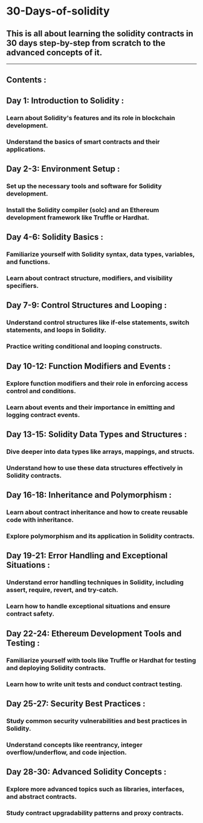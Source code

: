 # 30-Days-of-solidity

## This is all about learning the solidity contracts in 30 days step-by-step from scratch to the advanced concepts of it. 
*** 
## Contents :

## Day 1: Introduction to Solidity :

### Learn about Solidity's features and its role in blockchain development.

### Understand the basics of smart contracts and their applications.

## Day 2-3: Environment Setup :


### Set up the necessary tools and software for Solidity development.

### Install the Solidity compiler (solc) and an Ethereum development framework like Truffle or Hardhat.

## Day 4-6: Solidity Basics :


### Familiarize yourself with Solidity syntax, data types, variables, and functions.

### Learn about contract structure, modifiers, and visibility specifiers.


## Day 7-9: Control Structures and Looping :


### Understand control structures like if-else statements, switch statements, and loops in Solidity.

### Practice writing conditional and looping constructs.


## Day 10-12: Function Modifiers and Events :


### Explore function modifiers and their role in enforcing access control and conditions.

### Learn about events and their importance in emitting and logging contract events.


## Day 13-15: Solidity Data Types and Structures :


### Dive deeper into data types like arrays, mappings, and structs.

### Understand how to use these data structures effectively in Solidity contracts.

## Day 16-18: Inheritance and Polymorphism :


### Learn about contract inheritance and how to create reusable code with inheritance.

### Explore polymorphism and its application in Solidity contracts.

## Day 19-21: Error Handling and Exceptional Situations :


### Understand error handling techniques in Solidity, including assert, require, revert, and try-catch.

### Learn how to handle exceptional situations and ensure contract safety.

## Day 22-24: Ethereum Development Tools and Testing :


### Familiarize yourself with tools like Truffle or Hardhat for testing and deploying Solidity contracts.

### Learn how to write unit tests and conduct contract testing.

## Day 25-27: Security Best Practices :

### Study common security vulnerabilities and best practices in Solidity.
### Understand concepts like reentrancy, integer overflow/underflow, and code injection.

## Day 28-30: Advanced Solidity Concepts :


### Explore more advanced topics such as libraries, interfaces, and abstract contracts.

### Study contract upgradability patterns and proxy contracts. 

